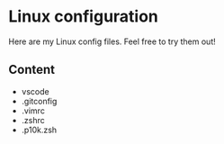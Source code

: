 # Linux configuration

Here are my Linux config files.
Feel free to try them out!

## Content

- vscode
- .gitconfig
- .vimrc
- .zshrc
- .p10k.zsh
